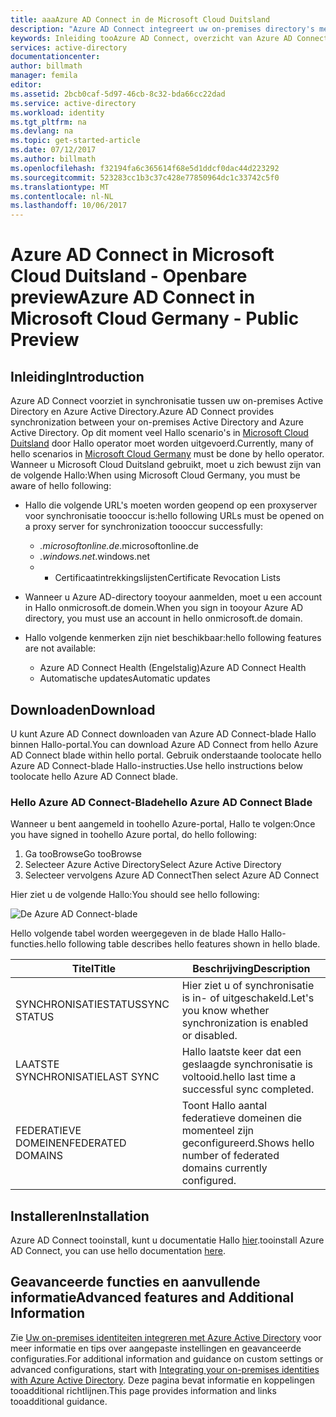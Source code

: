 ```yaml
---
title: aaaAzure AD Connect in de Microsoft Cloud Duitsland
description: "Azure AD Connect integreert uw on-premises directory's met Azure Active Directory. Hiermee kunt u een algemene identiteit voor Office 365, Azure en SaaS toepassingen die zijn geïntegreerd met Azure AD tooprovide."
keywords: Inleiding tooAzure AD Connect, overzicht van Azure AD Connect, wat is Azure AD Connect, active directory, Duitsland, zwart Forest installeren
services: active-directory
documentationcenter: 
author: billmath
manager: femila
editor: 
ms.assetid: 2bcb0caf-5d97-46cb-8c32-bda66cc22dad
ms.service: active-directory
ms.workload: identity
ms.tgt_pltfrm: na
ms.devlang: na
ms.topic: get-started-article
ms.date: 07/12/2017
ms.author: billmath
ms.openlocfilehash: f32194fa6c365614f68e5d1ddcf0dac44d223292
ms.sourcegitcommit: 523283cc1b3c37c428e77850964dc1c33742c5f0
ms.translationtype: MT
ms.contentlocale: nl-NL
ms.lasthandoff: 10/06/2017
---
```

# <a name="azure-ad-connect-in-microsoft-cloud-germany---public-preview"></a><span data-ttu-id="c98c2-105">Azure AD Connect in Microsoft Cloud Duitsland - Openbare preview</span><span class="sxs-lookup"><span data-stu-id="c98c2-105">Azure AD Connect in Microsoft Cloud Germany - Public Preview</span></span>
## <a name="introduction"></a><span data-ttu-id="c98c2-106">Inleiding</span><span class="sxs-lookup"><span data-stu-id="c98c2-106">Introduction</span></span>
<span data-ttu-id="c98c2-107">Azure AD Connect voorziet in synchronisatie tussen uw on-premises Active Directory en Azure Active Directory.</span><span class="sxs-lookup"><span data-stu-id="c98c2-107">Azure AD Connect provides synchronization between your on-premises Active Directory and Azure Active Directory.</span></span>
<span data-ttu-id="c98c2-108">Op dit moment veel Hallo scenario's in [Microsoft Cloud Duitsland](https://www.microsoft.com/de-de/cloud/deutschland/default.aspx) door Hallo operator moet worden uitgevoerd.</span><span class="sxs-lookup"><span data-stu-id="c98c2-108">Currently, many of hello scenarios in [Microsoft Cloud Germany](https://www.microsoft.com/de-de/cloud/deutschland/default.aspx) must be done by hello operator.</span></span> <span data-ttu-id="c98c2-109">Wanneer u Microsoft Cloud Duitsland gebruikt, moet u zich bewust zijn van de volgende Hallo:</span><span class="sxs-lookup"><span data-stu-id="c98c2-109">When using Microsoft Cloud Germany, you must be aware of hello following:</span></span>

* <span data-ttu-id="c98c2-110">Hallo die volgende URL's moeten worden geopend op een proxyserver voor synchronisatie toooccur is:</span><span class="sxs-lookup"><span data-stu-id="c98c2-110">hello following URLs must be opened on a proxy server for synchronization toooccur successfully:</span></span>
  
  * <span data-ttu-id="c98c2-111">*.microsoftonline.de</span><span class="sxs-lookup"><span data-stu-id="c98c2-111">*.microsoftonline.de</span></span>
  * <span data-ttu-id="c98c2-112">*.windows.net</span><span class="sxs-lookup"><span data-stu-id="c98c2-112">*.windows.net</span></span>
  * * <span data-ttu-id="c98c2-113">Certificaatintrekkingslijsten</span><span class="sxs-lookup"><span data-stu-id="c98c2-113">Certificate Revocation Lists</span></span>
* <span data-ttu-id="c98c2-114">Wanneer u Azure AD-directory tooyour aanmelden, moet u een account in Hallo onmicrosoft.de domein.</span><span class="sxs-lookup"><span data-stu-id="c98c2-114">When you sign in tooyour Azure AD directory, you must use an account in hello onmicrosoft.de domain.</span></span>
* <span data-ttu-id="c98c2-115">Hallo volgende kenmerken zijn niet beschikbaar:</span><span class="sxs-lookup"><span data-stu-id="c98c2-115">hello following features are not available:</span></span>
  * <span data-ttu-id="c98c2-116">Azure AD Connect Health (Engelstalig)</span><span class="sxs-lookup"><span data-stu-id="c98c2-116">Azure AD Connect Health</span></span>
  * <span data-ttu-id="c98c2-117">Automatische updates</span><span class="sxs-lookup"><span data-stu-id="c98c2-117">Automatic updates</span></span>
 
## <a name="download"></a><span data-ttu-id="c98c2-118">Downloaden</span><span class="sxs-lookup"><span data-stu-id="c98c2-118">Download</span></span>
<span data-ttu-id="c98c2-119">U kunt Azure AD Connect downloaden van Azure AD Connect-blade Hallo binnen Hallo-portal.</span><span class="sxs-lookup"><span data-stu-id="c98c2-119">You can download Azure AD Connect from hello Azure AD Connect blade within hello portal.</span></span>  <span data-ttu-id="c98c2-120">Gebruik onderstaande toolocate hello Azure AD Connect-blade Hallo-instructies.</span><span class="sxs-lookup"><span data-stu-id="c98c2-120">Use hello instructions below toolocate hello Azure AD Connect blade.</span></span>

### <a name="hello-azure-ad-connect-blade"></a><span data-ttu-id="c98c2-121">Hello Azure AD Connect-Blade</span><span class="sxs-lookup"><span data-stu-id="c98c2-121">hello Azure AD Connect Blade</span></span>
<span data-ttu-id="c98c2-122">Wanneer u bent aangemeld in toohello Azure-portal, Hallo te volgen:</span><span class="sxs-lookup"><span data-stu-id="c98c2-122">Once you have signed in toohello Azure portal, do hello following:</span></span>

1. <span data-ttu-id="c98c2-123">Ga tooBrowse</span><span class="sxs-lookup"><span data-stu-id="c98c2-123">Go tooBrowse</span></span>
2. <span data-ttu-id="c98c2-124">Selecteer Azure Active Directory</span><span class="sxs-lookup"><span data-stu-id="c98c2-124">Select Azure Active Directory</span></span>
3. <span data-ttu-id="c98c2-125">Selecteer vervolgens Azure AD Connect</span><span class="sxs-lookup"><span data-stu-id="c98c2-125">Then select Azure AD Connect</span></span>

<span data-ttu-id="c98c2-126">Hier ziet u de volgende Hallo:</span><span class="sxs-lookup"><span data-stu-id="c98c2-126">You should see hello following:</span></span>

![De Azure AD Connect-blade](media/active-directory-aadconnect-germany/germany1.png)

<span data-ttu-id="c98c2-128">Hello volgende tabel worden weergegeven in de blade Hallo Hallo-functies.</span><span class="sxs-lookup"><span data-stu-id="c98c2-128">hello following table describes hello features shown in hello blade.</span></span>

| <span data-ttu-id="c98c2-129">Titel</span><span class="sxs-lookup"><span data-stu-id="c98c2-129">Title</span></span> | <span data-ttu-id="c98c2-130">Beschrijving</span><span class="sxs-lookup"><span data-stu-id="c98c2-130">Description</span></span> |
| --- | --- |
| <span data-ttu-id="c98c2-131">SYNCHRONISATIESTATUS</span><span class="sxs-lookup"><span data-stu-id="c98c2-131">SYNC STATUS</span></span> |<span data-ttu-id="c98c2-132">Hier ziet u of synchronisatie is in- of uitgeschakeld.</span><span class="sxs-lookup"><span data-stu-id="c98c2-132">Let's you know whether synchronization is enabled or disabled.</span></span> |
| <span data-ttu-id="c98c2-133">LAATSTE SYNCHRONISATIE</span><span class="sxs-lookup"><span data-stu-id="c98c2-133">LAST SYNC</span></span> |<span data-ttu-id="c98c2-134">Hallo laatste keer dat een geslaagde synchronisatie is voltooid.</span><span class="sxs-lookup"><span data-stu-id="c98c2-134">hello last time a successful sync completed.</span></span> |
| <span data-ttu-id="c98c2-135">FEDERATIEVE DOMEINEN</span><span class="sxs-lookup"><span data-stu-id="c98c2-135">FEDERATED DOMAINS</span></span> |<span data-ttu-id="c98c2-136">Toont Hallo aantal federatieve domeinen die momenteel zijn geconfigureerd.</span><span class="sxs-lookup"><span data-stu-id="c98c2-136">Shows hello number of federated domains currently configured.</span></span> |

## <a name="installation"></a><span data-ttu-id="c98c2-137">Installeren</span><span class="sxs-lookup"><span data-stu-id="c98c2-137">Installation</span></span>
<span data-ttu-id="c98c2-138">Azure AD Connect tooinstall, kunt u documentatie Hallo [hier](active-directory-aadconnect.md#install-azure-ad-connect).</span><span class="sxs-lookup"><span data-stu-id="c98c2-138">tooinstall Azure AD Connect, you can use hello documentation [here](active-directory-aadconnect.md#install-azure-ad-connect).</span></span>

## <a name="advanced-features-and-additional-information"></a><span data-ttu-id="c98c2-139">Geavanceerde functies en aanvullende informatie</span><span class="sxs-lookup"><span data-stu-id="c98c2-139">Advanced features and Additional Information</span></span>
<span data-ttu-id="c98c2-140">Zie [Uw on-premises identiteiten integreren met Azure Active Directory](active-directory-aadconnect.md) voor meer informatie en tips over aangepaste instellingen en geavanceerde configuraties.</span><span class="sxs-lookup"><span data-stu-id="c98c2-140">For additional information and guidance on custom settings or advanced configurations, start with [Integrating your on-premises identities with Azure Active Directory](active-directory-aadconnect.md).</span></span>  <span data-ttu-id="c98c2-141">Deze pagina bevat informatie en koppelingen tooadditional richtlijnen.</span><span class="sxs-lookup"><span data-stu-id="c98c2-141">This page provides information and links tooadditional guidance.</span></span>

